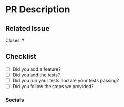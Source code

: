 
<!--
This template will help you to have a meaningful PR, please follow it and do not leave it blank.
-->

# PR Description

<!--
If there is no related issue, please add a short description about your PR.
-->

## Related Issue

<!--
Please use this format to link other issues with their numbers: Close #123
https://docs.github.com/en/issues/tracking-your-work-with-issues/linking-a-pull-request-to-an-issue#linking-a-pull-request-to-an-issue-using-a-keyword
-->

Closes #

## Checklist

- [ ] Did you add a feature?
- [ ] Did you add the tests?
- [ ] Did you run your tests and are your tests passing?
- [ ] Did you follow the steps we provided?

<!--
Please mark your PR as a draft if you realise after the fact that your tests are not passing or
that your pre-commit check has some failures.

-->

### Socials

<!--
If you have Twitter, please provide it here otherwise just ignore this.
-->